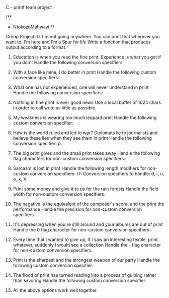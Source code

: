 C - printf team project

/**
 * NtokozoMahwayi
 */

Group Project:
0. I'm not going anywhere. You can print that wherever you want to.
   I'm here and I'm a Spur for life
   Write a function that produces output according to a format.
   
   1. Education is when you read the fine print.
   Experience is what you get if you don't
   Handle the following conversion specifiers:

   2. With a face like mine, I do better in print
   Handle the following custom conversion specifiers:

   3. What one has not experienced, one will never understand in print
   Handle the following conversion specifiers:

   4. Nothing in fine print is ever good news
   Use a local buffer of 1024 chars in order to call write as little as possible.

   5. My weakness is wearing too much leopard print
   Handle the following custom conversion specifier:

   6. How is the world ruled and led to war? Diplomats lie to journalists and believe these
   lies when they see them in print
   Handle the following conversion specifier: p.

   7. The big print gives and the small print takes away
   Handle the following flag characters for non-custom conversion specifiers:

   8. Sarcasm is lost in print
   Handle the following length modifiers for non-custom conversion specifiers:
   l
   h
   Conversion specifiers to handle: d, i, u, o, x, X

   9. Print some money and give it to us for the rain forests
   Handle the field width for non-custom conversion specifiers.
   10. The negative is the equivalent of the composer's score,
   and the print the performance
   Handle the precision for non-custom conversion specifiers.

   11. It's depressing when you're still around and your albums are out of print
   Handle the 0 flag character for non-custom conversion specifiers.

   12. Every time that I wanted to give up, if I saw an interesting textile,
   print whatever, suddenly I would see a collection
   Handle the - flag character for non-custom conversion specifiers.

   13. Print is the sharpest and the strongest weapon of our party
   Handle the following custom conversion specifier:

   14. The flood of print has turned reading into a process of 
   gulping rather than savoring
   Handle the following custom conversion specifier:

   15. All the above options work well together.

